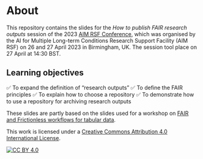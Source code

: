 # About
This repository contains the slides for the *How to publish FAIR research outputs* session of the 2023 [AIM RSF Conference](https://uobevents.eventsair.com/alan-turing/), which was organised by the AI for Multiple Long-term Conditions Research Support Facility (AIM RSF) on 26 and 27 April 2023 in Birmingham, UK.
The session tool place on 27 April at 14:30 BST.

## Learning objectives
✅ To expand the definition of “research outputs”
✅ To define the FAIR principles
✅ To explain how to choose a repository
✅ To demonstrate how to use a repository for archiving research outputs

These slides are partly based on the slides used for a workshop on [FAIR and Frictionless workflows for tabular data](https://github.com/eirini-zormpa/frictionless-data-workshop).

This work is licensed under a [Creative Commons Attribution 4.0 International License][cc-by].

[![CC BY 4.0][cc-by-image]][cc-by]

[cc-by]: http://creativecommons.org/licenses/by/4.0/
[cc-by-image]: https://i.creativecommons.org/l/by/4.0/88x31.png
[cc-by-shield]: https://img.shields.io/badge/License-CC%20BY%204.0-lightgrey.svg
